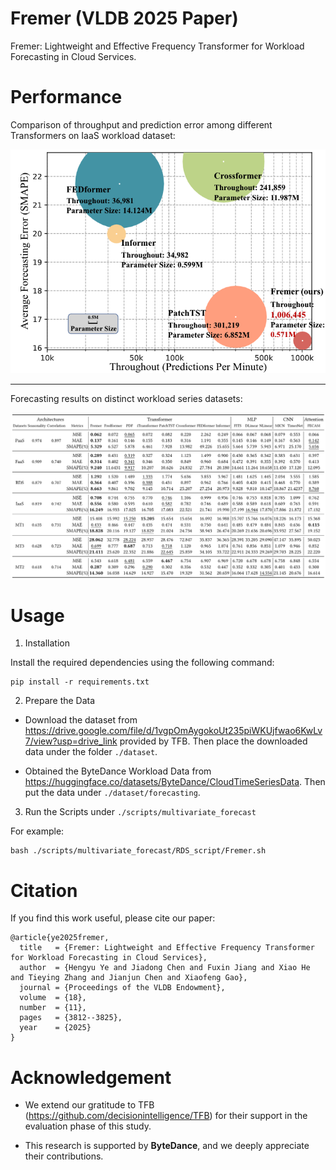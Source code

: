 # Fremer (VLDB 2025 Paper)

Fremer: Lightweight and Effective Frequency Transformer for Workload Forecasting in Cloud Services.

# Performance

Comparison of throughput and prediction error
among different Transformers on IaaS workload dataset:

![Performance](figs/performance.png)

---

Forecasting results on distinct workload series datasets:

![Main Results](figs/main-results.png)

# Usage
1) Installation

Install the required dependencies using the following command:

```
pip install -r requirements.txt
```

2) Prepare the Data

- Download the dataset from https://drive.google.com/file/d/1vgpOmAygokoUt235piWKUjfwao6KwLv7/view?usp=drive_link provided by TFB. Then place the downloaded data under the folder `./dataset`.

- Obtained the ByteDance Workload Data from https://huggingface.co/datasets/ByteDance/CloudTimeSeriesData. Then put the data under `./dataset/forecasting`.

3) Run the Scripts under `./scripts/multivariate_forecast`

For example:

```
bash ./scripts/multivariate_forecast/RDS_script/Fremer.sh
```
# Citation

If you find this work useful, please cite our paper:
```
@article{ye2025fremer,
  title   = {Fremer: Lightweight and Effective Frequency Transformer for Workload Forecasting in Cloud Services},
  author  = {Hengyu Ye and Jiadong Chen and Fuxin Jiang and Xiao He and Tieying Zhang and Jianjun Chen and Xiaofeng Gao},
  journal = {Proceedings of the VLDB Endowment},
  volume  = {18},
  number  = {11},
  pages   = {3812--3825},
  year    = {2025}
}
```

# Acknowledgement

- We extend our gratitude to TFB (https://github.com/decisionintelligence/TFB) for their support in the evaluation phase of this study.

- This research is supported by **ByteDance**, and we deeply appreciate their contributions.
